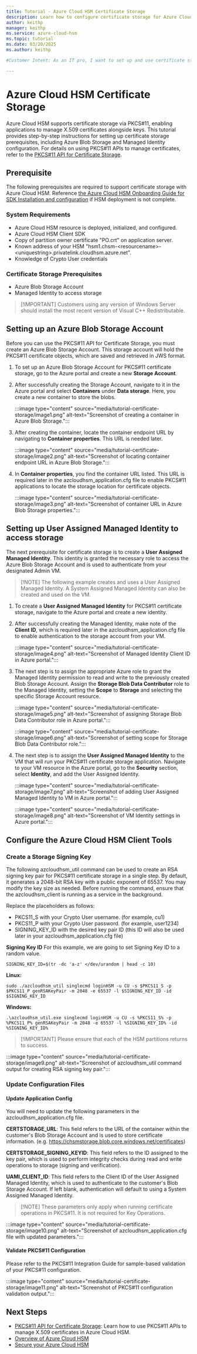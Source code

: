 ```yaml
---
title: Tutorial - Azure Cloud HSM Certificate Storage
description: Learn how to configure certificate storage for Azure Cloud HSM using PKCS#11.
author: keithp
manager: keithp
ms.service: azure-cloud-hsm
ms.topic: tutorial
ms.date: 03/20/2025
ms.author: keithp

#Customer Intent: As an IT pro, I want to set up and use certificate storage for Azure Cloud HSM to help ensure security and compliance.

---
```


# Azure Cloud HSM Certificate Storage

Azure Cloud HSM supports certificate storage via PKCS#11, enabling applications to manage X.509 certificates alongside keys. This tutorial provides step-by-step instructions for setting up certificate storage prerequisites, including Azure Blob Storage and Managed Identity configuration. For details on using PKCS#11 APIs to manage certificates, refer to the [PKCS#11 API for Certificate Storage](pkcs-api-certificate-storage.md).

## Prerequisite

The following prerequisites are required to support certificate storage with Azure Cloud HSM. Reference [the Azure Cloud HSM Onboarding Guide for SDK Installation and configuration](https://github.com/microsoft/MicrosoftAzureCloudHSM/blob/main/OnboardingGuides/Azure%20Cloud%20HSM%20Onboarding.pdf) if HSM deployment is not complete.

### System Requirements

- Azure Cloud HSM resource is deployed, initialized, and configured.
- Azure Cloud HSM Client SDK
- Copy of partition owner certificate "PO.crt" on application server.
- Known address of your HSM "hsm1.chsm-\<resourcename\>-\<uniquestring\>.privatelink.cloudhsm.azure.net".
- Knowledge of Crypto User credentials

### Certificate Storage Prerequisites

- Azure Blob Storage Account
- Managed Identity to access storage

> [!IMPORTANT] Customers using any version of Windows Server should install the most recent version of Visual C++ Redistributable.

## Setting up an Azure Blob Storage Account

Before you can use the PKCS#11 API for Certificate Storage, you must create an Azure Blob Storage Account. This storage account will hold the PKCS#11 certificate objects, which are saved and retrieved in JWS format.

1. To set up an Azure Blob Storage Account for PKCS#11 certificate storage, go to the Azure portal and create a new **Storage Account**.
2. After successfully creating the Storage Account, navigate to it in the Azure portal and select **Containers** under **Data storage**. Here, you create a new container to store the blobs.

   :::image type="content" source="media/tutorial-certificate-storage/image1.png" alt-text="Screenshot of creating a container in Azure Blob Storage.":::

3. After creating the container, locate the container endpoint URL by navigating to **Container properties**. This URL is needed later.

   :::image type="content" source="media/tutorial-certificate-storage/image2.png" alt-text="Screenshot of locating container endpoint URL in Azure Blob Storage.":::

4. In **Container properties**, you find the container URL listed. This URL is required later in the azcloudhsm_application.cfg file to enable PKCS#11 applications to locate the storage location for certificate objects.

   :::image type="content" source="media/tutorial-certificate-storage/image3.png" alt-text="Screenshot of container URL in Azure Blob Storage properties.":::

## Setting up User Assigned Managed Identity to access storage

The next prerequisite for certificate storage is to create a **User Assigned Managed Identity**. This identity is granted the necessary role to access the Azure Blob Storage Account and is used to authenticate from your designated Admin VM.

> [!NOTE] The following example creates and uses a User Assigned Managed Identity. A System Assigned Managed Identity can also be created and used on the VM.

1. To create a **User Assigned Managed Identity** for PKCS#11 certificate storage, navigate to the Azure portal and create a new identity.
2. After successfully creating the Managed Identity, make note of the **Client ID**, which is required later in the azcloudhsm_application.cfg file to enable authentication to the storage account from your VM.

   :::image type="content" source="media/tutorial-certificate-storage/image4.png" alt-text="Screenshot of Managed Identity Client ID in Azure portal.":::

3. The next step is to assign the appropriate Azure role to grant the Managed Identity permission to read and write to the previously created Blob Storage Account. Assign the **Storage Blob Data Contributor** role to the Managed Identity, setting the **Scope** to **Storage** and selecting the specific Storage Account resource.

   :::image type="content" source="media/tutorial-certificate-storage/image5.png" alt-text="Screenshot of assigning Storage Blob Data Contributor role in Azure portal.":::

   :::image type="content" source="media/tutorial-certificate-storage/image6.png" alt-text="Screenshot of setting scope for Storage Blob Data Contributor role.":::

4. The next step is to assign the **User Assigned Managed Identity** to the VM that will run your PKCS#11 certificate storage application. Navigate to your VM resource in the Azure portal, go to the **Security** section, select **Identity**, and add the User Assigned Identity.

   :::image type="content" source="media/tutorial-certificate-storage/image7.png" alt-text="Screenshot of adding User Assigned Managed Identity to VM in Azure portal.":::

   :::image type="content" source="media/tutorial-certificate-storage/image8.png" alt-text="Screenshot of VM Identity settings in Azure portal.":::

## Configure the Azure Cloud HSM Client Tools

### Create a Storage Signing Key

The following azcloudhsm_util command can be used to create an RSA signing key pair for PKCS#11 certificate storage in a single step. By default, it generates a 2048-bit RSA key with a public exponent of 65537. You may modify the key size as needed. Before running the command, ensure that the azcloudhsm_client is running as a service in the background.

Replace the placeholders as follows:

- PKCS11_S with your Crypto User username. (for example, cu1)
- PKCS11_P with your Crypto User password. (for example, user1234)
- SIGNING_KEY_ID with the desired key pair ID (this ID will also be used later in your azcloudhsm_application.cfg file)

**Signing Key ID** For this example, we are going to set Signing Key ID to a random value.

```
SIGNING_KEY_ID=$(tr -dc 'a-z' </dev/urandom | head -c 10)
```

**Linux:**

```
sudo ./azcloudhsm_util singlecmd loginHSM -u CU -s $PKCS11_S -p $PKCS11_P genRSAKeyPair -m 2048 -e 65537 -l $SIGNING_KEY_ID -id $SIGNING_KEY_ID
```

**Windows:**

```
.\azcloudhsm_util.exe singlecmd loginHSM -u CU -s %PKCS11_S% -p %PKCS11_P% genRSAKeyPair -m 2048 -e 65537 -l %SIGNING_KEY_ID% -id %SIGNING_KEY_ID%
```

> [!IMPORTANT] Please ensure that each of the HSM partitions returns to success.

:::image type="content" source="media/tutorial-certificate-storage/image9.png" alt-text="Screenshot of azcloudhsm_util command output for creating RSA signing key pair.":::

### Update Configuration Files

#### Update Application Config

You will need to update the following parameters in the azcloudhsm_application.cfg file.

**CERTSTORAGE_URL**: This field refers to the URL of the container within the customer's Blob Storage Account and is used to store certificate information. (e.g. <https://chsmstorage.blob.core.windows.net/certificates>)

**CERTSTORAGE_SIGNING_KEYID**: This field refers to the ID assigned to the key pair, which is used to perform integrity checks during read and write operations to storage (signing and verification).

**UAMI_CLIENT_ID**: This field refers to the Client ID of the User Assigned Managed Identity, which is used to authenticate to the customer's Blob Storage Account. If left blank, authentication will default to using a System Assigned Managed Identity.

> [!NOTE] These parameters only apply when running certificate operations in PKCS#11. It is not required for Key Operations.

:::image type="content" source="media/tutorial-certificate-storage/image10.png" alt-text="Screenshot of azcloudhsm_application.cfg file with updated parameters.":::

#### Validate PKCS#11 Configuration

Please refer to the PKCS#11 Integration Guide for sample-based validation of your PKCS#11 configuration.

:::image type="content" source="media/tutorial-certificate-storage/image11.png" alt-text="Screenshot of PKCS#11 configuration validation output.":::

## Next Steps

- [PKCS#11 API for Certificate Storage](pkcs-api-certificate-storage.md): Learn how to use PKCS#11 APIs to manage X.509 certificates in Azure Cloud HSM.
- [Overview of Azure Cloud HSM](overview.md)
- [Secure your Azure Cloud HSM](secure-cloud-hsm.md)
